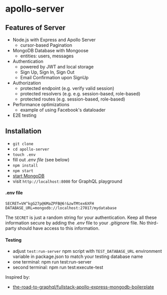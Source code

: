 # apollo-server

## Features of Server

- Node.js with Express and Apollo Server
  - cursor-based Pagination
- MongoDB Database with Mongoose
  - entities: users, messages
- Authentication
  - powered by JWT and local storage
  - Sign Up, Sign In, Sign Out
  - Email Confirmation upon SignUp
- Authorization
  - protected endpoint (e.g. verify valid session)
  - protected resolvers (e.g. e.g. session-based, role-based)
  - protected routes (e.g. session-based, role-based)
- Performance optimizations
  - example of using Facebook's dataloader
- E2E testing

## Installation

- `git clone`
- `cd apollo-server`
- `touch .env`
- fill out _.env file_ (see below)
- `npm install`
- `npm start`
- [start MongoDB](https://www.robinwieruch.de/mongodb-express-setup-tutorial/)
- visit `http://localhost:8000` for GraphQL playground

#### .env file

```
SECRET=VH^kgG27p@6MaZPFB@6!&zwTMtex6XFH
DATABASE_URL=mongodb://localhost:27017/mydatabase
```

The `SECRET` is just a random string for your authentication. Keep all these information secure by adding the _.env_ file to your _.gitignore_ file. No third-party should have access to this information.

#### Testing

- adjust `test:run-server` npm script with `TEST_DATABASE_URL` environment variable in package.json to match your testing database name
- one terminal: npm run test:run-server
- second terminal: npm run test:execute-test

Inspired by:

- [the-road-to-graphql/fullstack-apollo-express-mongodb-boilerplate](https://github.com/the-road-to-graphql/fullstack-apollo-express-mongodb-boilerplate)

